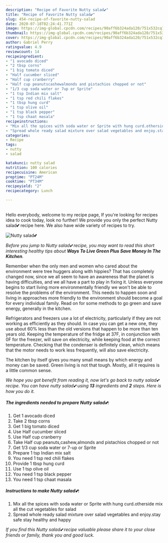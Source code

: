 ```yaml
---
description: "Recipe of Favorite Nutty salad💕"
title: "Recipe of Favorite Nutty salad💕"
slug: 454-recipe-of-favorite-nutty-salad
date: 2020-07-18T02:24:41.771Z
image: https://img-global.cpcdn.com/recipes/90aff6b324ada120/751x532cq70/nutty-salad💕-recipe-main-photo.jpg
thumbnail: https://img-global.cpcdn.com/recipes/90aff6b324ada120/751x532cq70/nutty-salad💕-recipe-main-photo.jpg
cover: https://img-global.cpcdn.com/recipes/90aff6b324ada120/751x532cq70/nutty-salad💕-recipe-main-photo.jpg
author: Gabriel Perry
ratingvalue: 4.9
reviewcount: 14
recipeingredient:
- "1 avocado diced"
- "2 tbsp corns"
- "1 big tomato diced"
- "Half cucumber sliced"
- "Half cup cranberry"
- "Half cup peanutscashewalmonds and pistachios chopped or not"
- "1/3 cup soda water or 7up or Sprite"
- "1 tsp Indian mix salt"
- "1 tsp red chili flakes"
- "1 tbsp hung curd"
- "1 tsp olive oil"
- "1 tsp black pepper"
- "1 tsp chaat masala"
recipeinstructions:
- "Mix all the spices with soda water or Sprite with hung curd.otherside mix all the cut vegetables for salad"
- "Spread whole ready salad mixture over salad vegetables and enjoy.stay safe stay healthy and happy"
categories:
- Recipe
tags:
- nutty
- salad

katakunci: nutty salad 
nutrition: 100 calories
recipecuisine: American
preptime: "PT24M"
cooktime: "PT34M"
recipeyield: "2"
recipecategory: Lunch

---
```

<br>
Hello everybody, welcome to my recipe page, If you're looking for recipes idea to cook today, look no further! We provide you only the perfect Nutty salad💕 recipe here. We also have wide variety of recipes to try.
<br>


![Nutty salad💕](https://img-global.cpcdn.com/recipes/90aff6b324ada120/751x532cq70/nutty-salad💕-recipe-main-photo.jpg)

<i>Before you jump to Nutty salad💕 recipe, you may want to read this short interesting healthy tips about 
<strong>Ways To Live Green Plus Save Money In The Kitchen</strong>.</i>
</br>

Remember when the only men and women who cared about the environment were tree huggers along with hippies? That has completely changed now, since we all seem to have an awareness that the planet is having difficulties, and we all have a part to play in fixing it. Unless everyone begins to start living more environmentally friendly we won't be able to resolve the problems of the environment. This needs to happen soon and living in approaches more friendly to the environment should become a goal for every individual family. Read on for some methods to go green and save energy, generally in the kitchen.

Refrigerators and freezers use a lot of electricity, particularly if they are not working as efficiently as they should. In case you can get a new one, they use about 60% less than the old versions that happen to be more than ten years old. Keeping the temperature of the fridge at 37F, in conjunction with 0F for the freezer, will save on electricity, while keeping food at the correct temperature. Checking that the condenser is definitely clean, which means that the motor needs to work less frequently, will also save electricity.

The kitchen by itself gives you many small means by which energy and money can be saved. Green living is not that tough. Mostly, all it requires is a little common sense.


<i>We hope you got benefit from reading it, now let's go back to nutty salad💕 recipe. You can have nutty salad💕 using <strong>13</strong> ingredients and <strong>2</strong> steps. Here is how you do it.
</i>

##### The ingredients needed to prepare Nutty salad💕:

1. Get 1 avocado diced
1. Take 2 tbsp corns
1. Get 1 big tomato diced
1. Use Half cucumber sliced
1. Use Half cup cranberry
1. Take Half cup peanuts,cashew,almonds and pistachios chopped or not
1. Get 1/3 cup soda water or 7-up or Sprite
1. Prepare 1 tsp Indian mix salt
1. You need 1 tsp red chili flakes
1. Provide 1 tbsp hung curd
1. Use 1 tsp olive oil
1. You need 1 tsp black pepper
1. You need 1 tsp chaat masala


##### Instructions to make Nutty salad💕:

1. Mix all the spices with soda water or Sprite with hung curd.otherside mix all the cut vegetables for salad
1. Spread whole ready salad mixture over salad vegetables and enjoy.stay safe stay healthy and happy


<i>If you find this Nutty salad💕 recipe valuable please share it to your close friends or family, thank you and good luck.</i>
